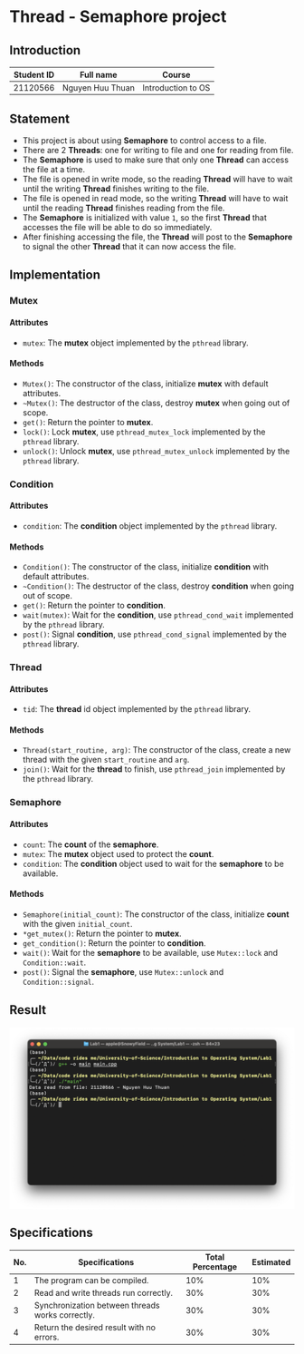 # Thread - Semaphore project

## Introduction

| Student ID | Full name        | Course             |
| ---------- | ---------------- | ------------------ |
| 21120566   | Nguyen Huu Thuan | Introduction to OS |

## Statement

- This project is about using **Semaphore** to control access to a file.
- There are 2 **Threads**: one for writing to file and one for reading from file.
- The **Semaphore** is used to make sure that only one **Thread** can access the file at a time.
- The file is opened in write mode, so the reading **Thread** will have to wait until the writing **Thread** finishes writing to the file.
- The file is opened in read mode, so the writing **Thread** will have to wait until the reading **Thread** finishes reading from the file.
- The **Semaphore** is initialized with value `1`, so the first **Thread** that accesses the file will be able to do so immediately.
- After finishing accessing the file, the **Thread** will post to the **Semaphore** to signal the other **Thread** that it can now access the file.

## Implementation

### Mutex

#### Attributes

- `mutex`: The **mutex** object implemented by the `pthread` library.

#### Methods

- `Mutex()`: The constructor of the class, initialize **mutex** with default attributes.
- `~Mutex()`: The destructor of the class, destroy **mutex** when going out of scope.
- `get()`: Return the pointer to **mutex**.
- `lock()`: Lock **mutex**, use `pthread_mutex_lock` implemented by the `pthread` library.
- `unlock()`: Unlock **mutex**, use `pthread_mutex_unlock` implemented by the `pthread` library.

### Condition

#### Attributes

- `condition`: The **condition** object implemented by the `pthread` library.

#### Methods

- `Condition()`: The constructor of the class, initialize **condition** with default attributes.
- `~Condition()`: The destructor of the class, destroy **condition** when going out of scope.
- `get()`: Return the pointer to **condition**.
- `wait(mutex)`: Wait for the **condition**, use `pthread_cond_wait` implemented by the `pthread` library.
- `post()`: Signal **condition**, use `pthread_cond_signal` implemented by the `pthread` library.

### Thread

#### Attributes

- `tid`: The **thread** id object implemented by the `pthread` library.

#### Methods

- `Thread(start_routine, arg)`: The constructor of the class, create a new thread with the given `start_routine` and `arg`.
- `join()`: Wait for the **thread** to finish, use `pthread_join` implemented by the `pthread` library.

### Semaphore

#### Attributes

- `count`: The **count** of the **semaphore**.
- `mutex`: The **mutex** object used to protect the **count**.
- `condition`: The **condition** object used to wait for the **semaphore** to be available.

#### Methods

- `Semaphore(initial_count)`: The constructor of the class, initialize **count** with the given `initial_count`.
- `*get_mutex()`: Return the pointer to **mutex**.
- `get_condition()`: Return the pointer to **condition**.
- `wait()`: Wait for the **semaphore** to be available, use `Mutex::lock` and `Condition::wait`.
- `post()`: Signal the **semaphore**, use `Mutex::unlock` and `Condition::signal`.

## Result

<img src="./result.png" alt="result" style="display: block; margin: auto;" />

## Specifications

| No. | Specifications                                   | Total Percentage | Estimated |
| --- | ------------------------------------------------ | ---------------- | --------- |
| 1   | The program can be compiled.                     | 10%              | 10%       |
| 2   | Read and write threads run correctly.            | 30%              | 30%       |
| 3   | Synchronization between threads works correctly. | 30%              | 30%       |
| 4   | Return the desired result with no errors.        | 30%              | 30%       |
